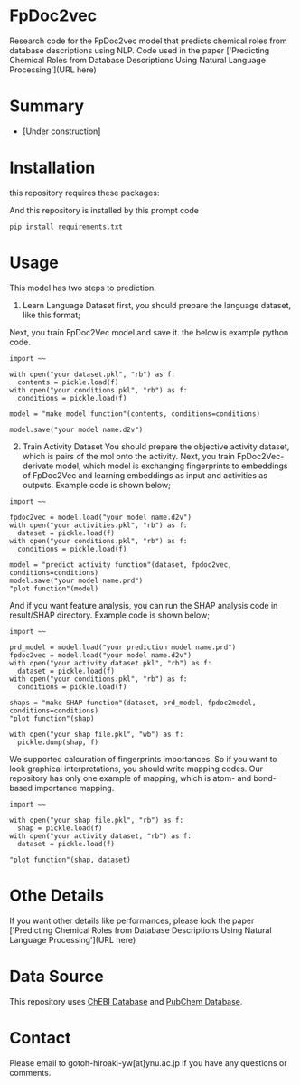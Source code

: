 # FpDoc2vec
Research code for the FpDoc2vec model that predicts chemical roles from database descriptions using NLP. Code used in the paper ['Predicting Chemical Roles from Database Descriptions Using Natural Language Processing'](URL here)

# Summary
- [Under construction]

# Installation
this repository requires these packages:
<package list>

And this repository is installed by this prompt code
```
pip install requirements.txt
```

# Usage
This model has two steps to prediction.

1. Learn Language Dataset
first, you should prepare the language dataset, like this format;
<todo Table write>

Next, you train FpDoc2Vec model and save it. the below is example python code.
```
import ~~

with open("your dataset.pkl", "rb") as f:
  contents = pickle.load(f)
with open("your conditions.pkl", "rb") as f:
  conditions = pickle.load(f)

model = "make model function"(contents, conditions=conditions)

model.save("your model name.d2v")
```

2. Train Activity Dataset
You should prepare the objective activity dataset, which is pairs of the mol onto the activity.
Next, you train FpDoc2Vec-derivate model, which model is exchanging fingerprints to embeddings of FpDoc2Vec and learning embeddings as input and activities as outputs.
Example code is shown below;
```
import ~~

fpdoc2vec = model.load("your model name.d2v")
with open("your activities.pkl", "rb") as f:
  dataset = pickle.load(f)
with open("your conditions.pkl", "rb") as f:
  conditions = pickle.load(f)

model = "predict activity function"(dataset, fpdoc2vec, conditions=conditions)
model.save("your model name.prd")
"plot function"(model)
```

And if you want feature analysis, you can run the SHAP analysis code in result/SHAP directory.
Example code is shown below;
```
import ~~

prd_model = model.load("your prediction model name.prd")
fpdoc2vec = model.load("your model name.d2v")
with open("your activity dataset.pkl", "rb") as f:
  dataset = pickle.load(f)
with open("your conditions.pkl", "rb") as f:
  conditions = pickle.load(f)

shaps = "make SHAP function"(dataset, prd_model, fpdoc2model, conditions=conditions)
"plot function"(shap)

with open("your shap file.pkl", "wb") as f:
  pickle.dump(shap, f)
```

We supported calcuration of fingerprints importances. So if you want to look graphical interpretations, you should write mapping codes.
Our repository has only one example of mapping, which is atom- and bond-based importance mapping.
```
import ~~

with open("your shap file.pkl", "rb") as f:
  shap = pickle.load(f)
with open("your activity dataset, "rb") as f:
  dataset = pickle.load(f)

"plot function"(shap, dataset)
```

# Othe Details
If you want other details like performances, please look the paper ['Predicting Chemical Roles from Database Descriptions Using Natural Language Processing'](URL here)

# Data Source
This repository uses [ChEBI Database](https://www.ebi.ac.uk/chebi/) and [PubChem Database](https://pubchem.ncbi.nlm.nih.gov/).

# Contact
Please email to gotoh-hiroaki-yw\[at\]ynu.ac.jp if you have any questions or comments.
